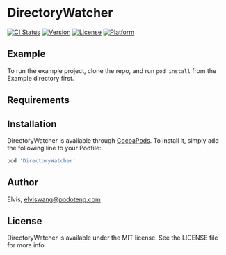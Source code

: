# DirectoryWatcher

[![CI Status](https://img.shields.io/travis/Elvis/DirectoryWatcher.svg?style=flat)](https://travis-ci.org/Elvis/DirectoryWatcher)
[![Version](https://img.shields.io/cocoapods/v/DirectoryWatcher.svg?style=flat)](https://cocoapods.org/pods/DirectoryWatcher)
[![License](https://img.shields.io/cocoapods/l/DirectoryWatcher.svg?style=flat)](https://cocoapods.org/pods/DirectoryWatcher)
[![Platform](https://img.shields.io/cocoapods/p/DirectoryWatcher.svg?style=flat)](https://cocoapods.org/pods/DirectoryWatcher)

## Example

To run the example project, clone the repo, and run `pod install` from the Example directory first.

## Requirements

## Installation

DirectoryWatcher is available through [CocoaPods](https://cocoapods.org). To install
it, simply add the following line to your Podfile:

```ruby
pod 'DirectoryWatcher'
```

## Author

Elvis, elviswang@podoteng.com

## License

DirectoryWatcher is available under the MIT license. See the LICENSE file for more info.

